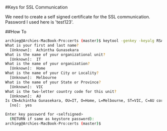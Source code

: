 #Keys for SSL Communication

We need to create a self signed certificate for the SSL communication. Password I used here is 'test123'.

##How To

```bash
archieg@Archies-MacBook-Pro:certs (master)$ keytool -genkey -keyalg RSA -alias selfsigned -keystore keystore.jks -storepass test123 -validity 360 -keysize 2048
What is your first and last name?
  [Unknown]:  Achintha Gunasekara
What is the name of your organizational unit?
  [Unknown]:  IT 
What is the name of your organization?
  [Unknown]:  Home
What is the name of your City or Locality?
  [Unknown]:  Melbourne
What is the name of your State or Province?
  [Unknown]:  VIC
What is the two-letter country code for this unit?
  [Unknown]:  AU
Is CN=Achintha Gunasekara, OU=IT, O=Home, L=Melbourne, ST=VIC, C=AU correct?
  [no]:  yes

Enter key password for <selfsigned>
  (RETURN if same as keystore password):  
archieg@Archies-MacBook-Pro:certs (master)$
```
